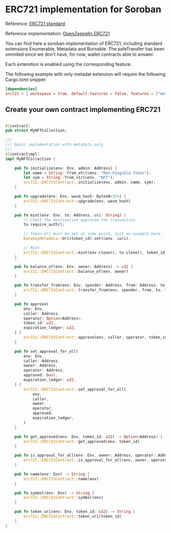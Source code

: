 # ERC721 implementation for Soroban

Reference: [ERC721 standard](https://eips.ethereum.org/EIPS/eip-721)

Reference implementation: [OpenZeppelin ERC721](https://docs.openzeppelin.com/contracts/3.x/erc721)

You can find here a soroban implementation of ERC721, including standard
extensions Enumerable, Metadata and Burnable. The safeTransfer has been
ommited since we don't have, for now, wallet contracts able to answer.

Each extenstion is enabled using the corresponding feature.

The following example with only metadat extension will require the following Cargo.toml snippet:

```toml
[dependencies]
erc721 = { workspace = true, default-features = false, features = ["metadata"] }
```

## Create your own contract implementing ERC721

```rust

#[contract]
pub struct MyNFTCollection;

///
/// Basic implementation with metadata only
///
#[contractimpl]
impl MyNFTCollection {

    pub fn initialize(env: Env, admin: Address) {
        let name = String::from_str(&env, "Non-Fungible Token");
        let sym = String::from_str(&env, "NFT");
        erc721::ERC721Contract::initialize(env, admin, name, sym);
    }

    pub fn upgrade(env: Env, wasm_hash: BytesN<32>) {
        erc721::ERC721Contract::upgrade(env, wasm_hash)
    }

    pub fn mint(env: Env, to: Address, uri: String) {
        // Check the destination approved the transaction
        to.require_auth();

        // Token Uri must be set at some point, just an example here.
        DatakeyMetadata::Uri(token_id).set(&env, &uri);

        // Mint
        erc721::ERC721Contract::mint(env.clone(), to.clone(), token_id)
    }

    pub fn balance_of(env: Env, owner: Address) -> u32 {
        erc721::ERC721Contract::balance_of(env, owner)
    }

    pub fn transfer_from(env: Env, spender: Address, from: Address, to: Address, token_id: u32) {
        erc721::ERC721Contract::transfer_from(env, spender, from, to, token_id)
    }

    pub fn approve(
        env: Env,
        caller: Address,
        operator: Option<Address>,
        token_id: u32,
        expiration_ledger: u32,
    ) {
        erc721::ERC721Contract::approve(env, caller, operator, token_id, expiration_ledger)
    }

    pub fn set_approval_for_all(
        env: Env,
        caller: Address,
        owner: Address,
        operator: Address,
        approved: bool,
        expiration_ledger: u32,
    ) {
        erc721::ERC721Contract::set_approval_for_all(
            env,
            caller,
            owner,
            operator,
            approved,
            expiration_ledger,
        )
    }

    pub fn get_approved(env: Env, token_id: u32) -> Option<Address> {
        erc721::ERC721Contract::get_approved(env, token_id)
    }

    pub fn is_approval_for_all(env: Env, owner: Address, operator: Address) -> bool {
        erc721::ERC721Contract::is_approval_for_all(env, owner, operator)
    }

    pub fn name(env: Env) -> String {
        erc721::ERC721Contract::name(env)
    }

    pub fn symbol(env: Env) -> String {
        erc721::ERC721Contract::symbol(env)
    }

    pub fn token_uri(env: Env, token_id: u32) -> String {
        erc721::ERC721Contract::token_uri(token_id)
    }
}

```
